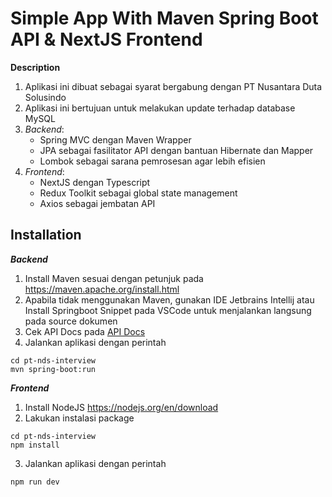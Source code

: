 # Simple App With Maven Spring Boot API & NextJS Frontend

**Description**

1. Aplikasi ini dibuat sebagai syarat bergabung dengan PT Nusantara Duta Solusindo
2. Aplikasi ini bertujuan untuk melakukan update terhadap database MySQL
3. _*Backend*_:
   - Spring MVC dengan Maven Wrapper
   - JPA sebagai fasilitator API dengan bantuan Hibernate dan Mapper
   - Lombok sebagai sarana pemrosesan agar lebih efisien
4. _*Frontend*_:
   - NextJS dengan Typescript
   - Redux Toolkit sebagai global state management
   - Axios sebagai jembatan API

## Installation

**_Backend_**

1. Install Maven sesuai dengan petunjuk pada https://maven.apache.org/install.html
2. Apabila tidak menggunakan Maven, gunakan IDE Jetbrains Intellij atau Install Springboot Snippet pada VSCode untuk menjalankan langsung pada source dokumen
3. Cek API Docs pada [API Docs](pt-nds-interview/api_doc.md)
4. Jalankan aplikasi dengan perintah

```
cd pt-nds-interview
mvn spring-boot:run
```

**_Frontend_**

1. Install NodeJS https://nodejs.org/en/download
2. Lakukan instalasi package

```
cd pt-nds-interview
npm install
```

3. Jalankan aplikasi dengan perintah

```
npm run dev
```
